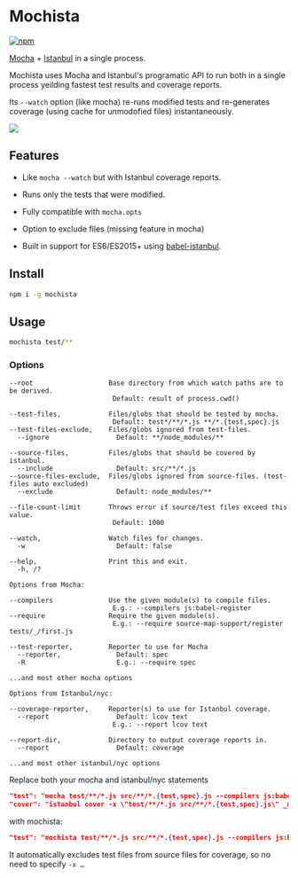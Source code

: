 
# Mochista
[![npm](https://img.shields.io/npm/v/mochista.svg)](https://www.npmjs.com/package/mochista)

[Mocha] + [Istanbul] in a single process.

Mochista uses Mocha and Istanbul's programatic API to run both in a single process yeilding fastest test results and coverage reports.

Its `--watch` option (like mocha) re-runs modified tests and re-generates coverage (using cache for unmodofied files) instantaneously.

[![][scr]][scr]

## Features

* Like `mocha --watch` but with Istanbul coverage reports.

* Runs only the tests that were modified.

* Fully compatible with `mocha.opts`

* Option to exclude files (missing feature in mocha)

* Built in support for ES6/ES2015+ using [babel-istanbul].


## Install
```sh
npm i -g mochista
```
## Usage
```sh
mochista test/**
```

### Options
```
--root                   Base directory from which watch paths are to be derived.
                          Default: result of process.cwd()

--test-files,            Files/globs that should be tested by mocha.
                          Default: test*/**/*.js **/*.{test,spec}.js
--test-files-exclude,    Files/globs ignored from test-files.
  --ignore                 Default: **/node_modules/**

--source-files,          Files/globs that should be covered by istanbul.
  --include                Default: src/**/*.js
--source-files-exclude,  Files/globs ignored from source-files. (test-files auto excluded)
  --exclude                Default: node_modules/**

--file-count-limit       Throws error if source/test files exceed this value.
                          Default: 1000

--watch,                 Watch files for changes.
  -w                       Default: false

--help,                  Print this and exit.
  -h, /?

Options from Mocha:

--compilers              Use the given module(s) to compile files.
                          E.g.: --compilers js:babel-register
--require                Require the given module(s).
                          E.g.: --require source-map-support/register tests/_/first.js

--test-reporter,         Reporter to use for Mocha
  --reporter,              Default: spec
  -R                       E.g.: --require spec

...and most other mocha options

Options from Istanbul/nyc:

--coverage-reporter,     Reporter(s) to use for Istanbul coverage.
  --report                 Default: lcov text
                          E.g.: --report lcov text

--report-dir,            Directory to output coverage reports in.
  --report                 Default: coverage

...and most other istanbul/nyc options
```

Replace both your mocha and istanbul/nyc statements
```json
"test": "mocha test/**/*.js src/**/*.{test,spec}.js --compilers js:babel-register",
"cover": "istanbul cover -x \"test/**/*.js src/**/*.{test,spec}.js\" _mocha -- test/**/*.js src/**/*.{test,spec}.js --compilers js:babel-register",
```
with mochista:
```json
"test": "mochista test/**/*.js src/**/*.{test,spec}.js --compilers js:babel-register"
```
It automatically excludes test files from source files for coverage, so no need to specify `-x …`



[scr]: misc/scr.gif

[mocha]: http://mochajs.org
[istanbul]: https://istanbul.js.org
[babel-istanbul]: https://github.com/jmcriffey/babel-istanbul
[chokidar]: https://github.com/paulmillr/chokidar
[watch]: https://github.com/mochajs/mocha/search?q=watch&type=issues
[exclude files]: https://github.com/mochajs/mocha/search?q=exclude+files&type=issues

[mocha-istanbul]: https://github.com/arikon/mocha-istanbul
[mocha-lcov-reporter]: https://github.com/StevenLooman/mocha-lcov-reporter

[pita]: http://www.urbandictionary.com/define.php?term=pita
